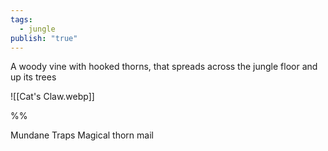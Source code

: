 ```yaml
---
tags:
  - jungle
publish: "true"
---
```

A woody vine with hooked thorns, that spreads across the jungle floor and up its trees

![[Cat's Claw.webp]]

%%

Mundane Traps 
Magical thorn mail